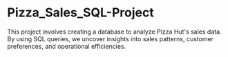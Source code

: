 # Pizza_Sales_SQL-Project
This project involves creating a database to analyze Pizza Hut's sales data. By using SQL queries, we uncover insights into sales patterns, customer preferences, and operational efficiencies.
